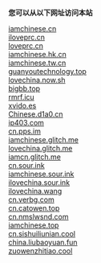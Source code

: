 <b>您可以从以下网址访问本站</b>

[iamchinese.cn](https://iamchinese.cn)</br>
[iloveprc.cn](https://iloveprc.cn)</br>
[loveprc.cn](https://loveprc.cn)</br>
[iamchinese.hk.cn](https://iamchinese.hk.cn)</br>
[iamchinese.tw.cn](https://iamchinese.tw.cn)</br>
[guanyoutechnology.top](http://www.guanyoutechnology.top)</br>
[lovechina.now.sh](https://lovechina.now.sh/)</br>
[bigbb.top](https://bigbb.top/)</br>
[rmrf.icu](https://rmrf.icu/)</br>
[xvido.es](http://xvido.es/)</br>
[Chinese.d1a0.cn](https://Chinese.d1a0.cn/)</br>
[ip403.com](https://ip403.com/)</br>
[cn.pps.im](https://cn.pps.im/)</br>
[iamchinese.glitch.me](https://iamchinese.glitch.me/)</br>
[lovechina.glitch.me](https://lovechina.glitch.me/)</br>
[iamcn.glitch.me](https://iamcn.glitch.me/)</br>
[cn.sour.ink](https://cn.sour.ink/)</br>
[iamchinese.sour.ink](https://iamchinese.sour.ink/)</br>
[ilovechina.sour.ink](https://ilovechina.sour.ink/)</br>
[ilovechina.wang](https://ilovechina.wang/)</br>
[cn.verbg.com](https://cn.verbg.com/)</br>
[cn.catowen.top](https://cn.catowen.top/)</br>
[cn.nmslwsnd.com](https://cn.nmslwsnd.com/)</br>
[iamchinese.top](https://iamchinese.top/)</br>
[cn.sishuiliunian.cool](https://cn.sishuiliunian.cool/)</br>
[china.liubaoyuan.fun](https://china.liubaoyuan.fun/)</br>
[zuowenzhitiao.cool](https://zuowenzhitiao.cool/)</br>
